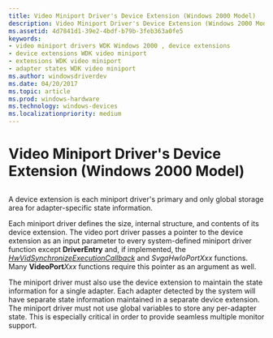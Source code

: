 ```yaml
---
title: Video Miniport Driver's Device Extension (Windows 2000 Model)
description: Video Miniport Driver's Device Extension (Windows 2000 Model)
ms.assetid: 4d7841d1-39e2-4bdf-b79b-3feb363a0fe5
keywords:
- video miniport drivers WDK Windows 2000 , device extensions
- device extensions WDK video miniport
- extensions WDK video miniport
- adapter states WDK video miniport
ms.author: windowsdriverdev
ms.date: 04/20/2017
ms.topic: article
ms.prod: windows-hardware
ms.technology: windows-devices
ms.localizationpriority: medium
---
```


# Video Miniport Driver's Device Extension (Windows 2000 Model)


## <span id="ddk_video_miniport_driver_s_device_extension_windows_2000_model__gg"></span><span id="DDK_VIDEO_MINIPORT_DRIVER_S_DEVICE_EXTENSION_WINDOWS_2000_MODEL__GG"></span>


A device extension is each miniport driver's primary and only global storage area for adapter-specific state information.

Each miniport driver defines the size, internal structure, and contents of its device extension. The video port driver passes a pointer to the device extension as an input parameter to every system-defined miniport driver function except **DriverEntry** and, if implemented, the [*HwVidSynchronizeExecutionCallback*](https://msdn.microsoft.com/library/windows/hardware/ff567369) and *SvgaHwIoPortXxx* functions. Many **VideoPort***Xxx* functions require this pointer as an argument as well.

The miniport driver must also use the device extension to maintain the state information for a single adapter. Each adapter detected by the system will have separate state information maintained in a separate device extension. The miniport driver must not use global variables to store any per-adapter state. This is especially critical in order to provide seamless multiple monitor support.

 

 





